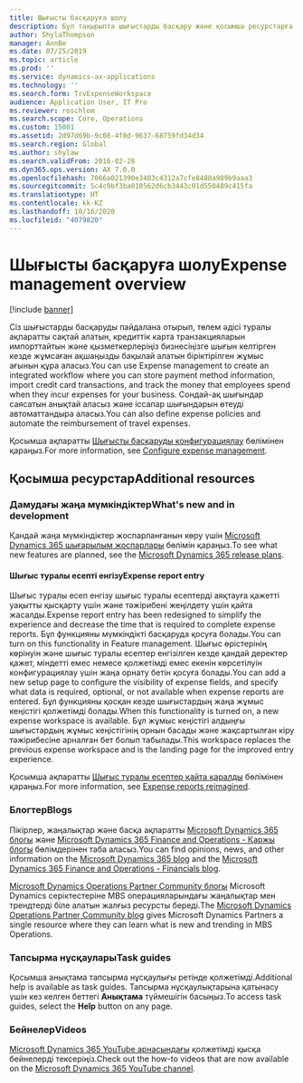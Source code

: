 ```yaml
---
title: Шығысты басқаруға шолу
description: Бұл тақырыпта шығыстарды басқару және қосымша ресурстарға сілтемелер туралы жалпы ақпарат берілген. Сіз шығыстарды басқаруды пайдалана отырып, төлем әдісі туралы ақпаратты сақтай алатын, кредиттік карта транзакцияларын импорттайтын және қызметкерлеріңіз бизнесіңізге шығын келтірген кезде жұмсаған ақшаңызды бақылай алатын біріктірілген жұмыс ағынын құра аласыз.
author: ShylaThompson
manager: AnnBe
ms.date: 07/25/2019
ms.topic: article
ms.prod: ''
ms.service: dynamics-ax-applications
ms.technology: ''
ms.search.form: TrvExpenseWorkspace
audience: Application User, IT Pro
ms.reviewer: roschlom
ms.search.scope: Core, Operations
ms.custom: 15001
ms.assetid: 2d97d69b-9c08-4f0d-9637-68759fd34d34
ms.search.region: Global
ms.author: shylaw
ms.search.validFrom: 2016-02-28
ms.dyn365.ops.version: AX 7.0.0
ms.openlocfilehash: 7066a021390e3403c4312a7cfe8488a989b9aaa3
ms.sourcegitcommit: 5c4c9bf3ba018562d6cb3443c01d550489c415fa
ms.translationtype: HT
ms.contentlocale: kk-KZ
ms.lasthandoff: 10/16/2020
ms.locfileid: "4079820"
---
```

# <a name="expense-management-overview"></a><span data-ttu-id="8c472-104">Шығысты басқаруға шолу</span><span class="sxs-lookup"><span data-stu-id="8c472-104">Expense management overview</span></span>

[!include [banner](../includes/banner.md)]

<span data-ttu-id="8c472-105">Сіз шығыстарды басқаруды пайдалана отырып, төлем әдісі туралы ақпаратты сақтай алатын, кредиттік карта транзакцияларын импорттайтын және қызметкерлеріңіз бизнесіңізге шығын келтірген кезде жұмсаған ақшаңызды бақылай алатын біріктірілген жұмыс ағынын құра аласыз.</span><span class="sxs-lookup"><span data-stu-id="8c472-105">You can use Expense management to create an integrated workflow where you can store payment method information, import credit card transactions, and track the money that employees spend when they incur expenses for your business.</span></span> <span data-ttu-id="8c472-106">Сондай-ақ шығындар саясатын анықтай аласыз және іссапар шығындарын өтеуді автоматтандыра аласыз.</span><span class="sxs-lookup"><span data-stu-id="8c472-106">You can also define expense policies and automate the reimbursement of travel expenses.</span></span>

<span data-ttu-id="8c472-107">Қосымша ақпаратты [Шығысты басқаруды конфигурациялау](plan-expense-management.md) бөлімінен қараңыз.</span><span class="sxs-lookup"><span data-stu-id="8c472-107">For more information, see [Configure expense management](plan-expense-management.md).</span></span>

## <a name="additional-resources"></a><span data-ttu-id="8c472-108">Қосымша ресурстар</span><span class="sxs-lookup"><span data-stu-id="8c472-108">Additional resources</span></span>

### <a name="whats-new-and-in-development"></a><span data-ttu-id="8c472-109">Дамудағы жаңа мүмкіндіктер</span><span class="sxs-lookup"><span data-stu-id="8c472-109">What's new and in development</span></span>

<span data-ttu-id="8c472-110">Қандай жаңа мүмкіндіктер жоспарланғанын көру үшін [Microsoft Dynamics 365 шығарылым жоспарлары](https://go.microsoft.com/fwlink/?linkid=2010158) бөлімін қараңыз.</span><span class="sxs-lookup"><span data-stu-id="8c472-110">To see what new features are planned, see the [Microsoft Dynamics 365 release plans](https://go.microsoft.com/fwlink/?linkid=2010158).</span></span>

#### <a name="expense-report-entry"></a><span data-ttu-id="8c472-111">Шығыс туралы есепті енгізу</span><span class="sxs-lookup"><span data-stu-id="8c472-111">Expense report entry</span></span>

<span data-ttu-id="8c472-112">Шығыс туралы есеп енгізу шығыс туралы есептерді аяқтауға қажетті уақытты қысқарту үшін және тәжірибені жеңілдету үшін қайта жасалды.</span><span class="sxs-lookup"><span data-stu-id="8c472-112">Expense report entry has been redesigned to simplify the experience and decrease the time that is required to complete expense reports.</span></span> <span data-ttu-id="8c472-113">Бұл функцияны мүмкіндікті басқаруда қосуға болады.</span><span class="sxs-lookup"><span data-stu-id="8c472-113">You can turn on this functionality in Feature management.</span></span> <span data-ttu-id="8c472-114">Шығыс өрістерінің көрінуін және шығыс туралы есептер енгізілген кезде қандай деректер қажет, міндетті емес немесе қолжетімді емес екенін көрсетілуін конфигурациялау үшін жаңа орнату бетін қосуға болады.</span><span class="sxs-lookup"><span data-stu-id="8c472-114">You can add a new setup page to configure the visibility of expense fields, and specify what data is required, optional, or not available when expense reports are entered.</span></span> <span data-ttu-id="8c472-115">Бұл функцияны қосқан кезде шығыстардың жаңа жұмыс кеңістігі қолжетімді болады.</span><span class="sxs-lookup"><span data-stu-id="8c472-115">When this functionality is turned on, a new expense workspace is available.</span></span> <span data-ttu-id="8c472-116">Бұл жұмыс кеңістігі алдыңғы шығыстардың жұмыс кеңістігінің орнын басады және жақсартылған кіру тәжірибесіне арналған бет болып табылады.</span><span class="sxs-lookup"><span data-stu-id="8c472-116">This workspace replaces the previous expense workspace and is the landing page for the improved entry experience.</span></span>

<span data-ttu-id="8c472-117">Қосымша ақпаратты [Шығыс туралы есептер қайта қаралды](ExpenseWorkspaceNew.md) бөлімінен қараңыз.</span><span class="sxs-lookup"><span data-stu-id="8c472-117">For more information, see [Expense reports reimagined](ExpenseWorkspaceNew.md).</span></span>

### <a name="blogs"></a><span data-ttu-id="8c472-118">Блогтер</span><span class="sxs-lookup"><span data-stu-id="8c472-118">Blogs</span></span>

<span data-ttu-id="8c472-119">Пікірлер, жаңалықтар және басқа ақпаратты [Microsoft Dynamics 365 блогы](https://community.dynamics.com/b/msftdynamicsblog?c=Enterprise) және [Microsoft Dynamics 365 Finance and Operations - Қаржы блогы](https://community.dynamics.com/365/financeandoperations/b/financials) бөлімдерінен таба аласыз.</span><span class="sxs-lookup"><span data-stu-id="8c472-119">You can find opinions, news, and other information on the [Microsoft Dynamics 365 blog](https://community.dynamics.com/b/msftdynamicsblog?c=Enterprise) and the [Microsoft Dynamics 365 Finance and Operations - Financials blog](https://community.dynamics.com/365/financeandoperations/b/financials).</span></span>

<span data-ttu-id="8c472-120">[Microsoft Dynamics Operations Partner Community блогы](https://community.dynamics.com/partner/b/operationspartnercommunityblog) Microsoft Dynamics серіктестеріне MBS операцияларындағы жаңалықтар мен трендтерді біле алатын жалғыз ресурсты береді.</span><span class="sxs-lookup"><span data-stu-id="8c472-120">The [Microsoft Dynamics Operations Partner Community blog](https://community.dynamics.com/partner/b/operationspartnercommunityblog) gives Microsoft Dynamics Partners a single resource where they can learn what is new and trending in MBS Operations.</span></span>

### <a name="task-guides"></a><span data-ttu-id="8c472-121">Тапсырма нұсқаулары</span><span class="sxs-lookup"><span data-stu-id="8c472-121">Task guides</span></span>

<span data-ttu-id="8c472-122">Қосымша анықтама тапсырма нұсқаулығы ретінде қолжетімді.</span><span class="sxs-lookup"><span data-stu-id="8c472-122">Additional help is available as task guides.</span></span> <span data-ttu-id="8c472-123">Тапсырма нұсқаулықтарына қатынасу үшін кез келген беттегі **Анықтама** түймешігін басыңыз.</span><span class="sxs-lookup"><span data-stu-id="8c472-123">To access task guides, select the **Help** button on any page.</span></span>

### <a name="videos"></a><span data-ttu-id="8c472-124">Бейнелер</span><span class="sxs-lookup"><span data-stu-id="8c472-124">Videos</span></span>

<span data-ttu-id="8c472-125">[Microsoft Dynamics 365 YouTube арнасындағы](https://www.youtube.com/channel/UCJGCg4rB3QSs8y_1FquelBQ) қолжетімді қысқа бейнелерді тексеріңіз.</span><span class="sxs-lookup"><span data-stu-id="8c472-125">Check out the how-to videos that are now available on the [Microsoft Dynamics 365 YouTube channel](https://www.youtube.com/channel/UCJGCg4rB3QSs8y_1FquelBQ).</span></span>
